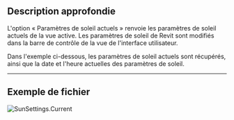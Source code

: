 ## Description approfondie
L'option « Paramètres de soleil actuels » renvoie les paramètres de soleil actuels de la vue active. Les paramètres de soleil de Revit sont modifiés dans la barre de contrôle de la vue de l'interface utilisateur.

Dans l'exemple ci-dessous, les paramètres de soleil actuels sont récupérés, ainsi que la date et l'heure actuelles des paramètres de soleil.
___
## Exemple de fichier

![SunSettings.Current](./DSRevitNodesUI.SunSettings_img.jpg)
